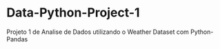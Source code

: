 # Data-Python-Project-1
Projeto 1 de Analise de Dados utilizando o Weather Dataset com Python-Pandas
